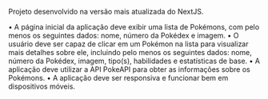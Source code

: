 Projeto desenvolvido na versão mais atualizada do  NextJS.

• A página inicial da aplicação deve exibir uma lista de Pokémons, com pelo
menos os seguintes dados: nome, número da Pokédex e imagem.
• O usuário deve ser capaz de clicar em um Pokémon na lista para visualizar
mais detalhes sobre ele, incluindo pelo menos os seguintes dados: nome,
número da Pokédex, imagem, tipo(s), habilidades e estatísticas de base.
• A aplicação deve utilizar a API PokeAPI para obter as informações sobre os
Pokémons.
• A aplicação deve ser responsiva e funcionar bem em dispositivos móveis.

